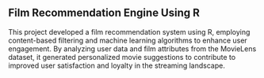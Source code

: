 ## Film Recommendation Engine Using R

This project developed a film recommendation system using R, employing content-based filtering and machine learning algorithms to enhance user engagement. By analyzing user data and film attributes from the MovieLens dataset, it generated personalized movie suggestions to contribute to improved user satisfaction and loyalty in the streaming landscape.
